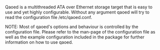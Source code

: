 Qaoed is a multithreaded ATA over Ethernet storage target that is easy to use and yet highly configurable. Without any argument qaoed will try to read the configuration file /etc/qaoed.conf.

NOTE: Most of qaoed's options and behaviour is controlled by the configuration file. Please refer to the man-page of the configuration file as well as the example configuration included in the package for further information on how to use qaoed.